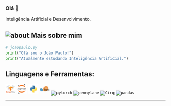 ### Olá 👋

Inteligência Artificial e Desenvolvimento.

## <img width="45" alt="about" src="https://raw.github.com/elizarov/elizarov/master/about.png"> Mais sobre mim


```python
# joaopaulo.py
print("Olá sou o João Paulo!")
print("Atualmente estudando Inteligência Artificial.")
```

## **Linguagens e Ferramentas:** 

<code><img height="32" src="https://raw.githubusercontent.com/github/explore/80688e429a7d4ef2fca1e82350fe8e3517d3494d/topics/tensorflow/tensorflow.png" alt="Tensorflow"/></code>
<code><img height="32" src="https://raw.githubusercontent.com/github/explore/a4691f04ff219c1c2aa02fc61fda41aa43f1459a/topics/jupyter-notebook/jupyter-notebook.png" alt="Pytorch"/></code>
<code><img height="32" src="https://raw.githubusercontent.com/github/explore/80688e429a7d4ef2fca1e82350fe8e3517d3494d/topics/python/python.png" alt="Python"/></code>
<code><img height="32" src="https://raw.githubusercontent.com/github/explore/80688e429a7d4ef2fca1e82350fe8e3517d3494d/topics/scikit-learn/scikit-learn.png" alt="HTML5"/></code>
<code><img height="32" src="https://avatars.githubusercontent.com/u/21003710?s=200&v=4" alt="pytorch"/></code>
<code><img height="32" src="https://avatars.githubusercontent.com/u/64286425?s=200&v=4" alt="pennylane"/></code>
<code><img height="32" src="https://avatars.githubusercontent.com/u/31279789?s=200&v=4" alt="Cirq"/></code>
<code><img height="32" src="https://avatars.githubusercontent.com/u/21206976?s=200&v=4" alt="pandas"/></code>

---
